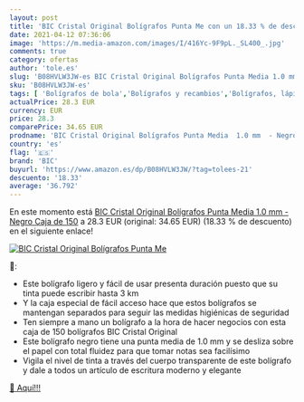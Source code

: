 ```yaml
---
layout: post
title: 'BIC Cristal Original Bolígrafos Punta Me con un 18.33 % de descuento'
date: 2021-04-12 07:36:06
image: 'https://m.media-amazon.com/images/I/416Yc-9F9pL._SL400_.jpg'
comments: true
category: ofertas
author: 'tole.es'
slug: 'B08HVLW3JW-es BIC Cristal Original Bolígrafos Punta Media 1.0 mm - Negro...'
sku: 'B08HVLW3JW-es'
tags: [ 'Bolígrafos de bola','Bolígrafos y recambios','Bolígrafos, lápices y útiles de escritura','Oficina y papelería','bic','bolígrafos','cristal', ]
actualPrice: 28.3 EUR
currency: EUR
price: 28.3
comparePrice: 34.65 EUR
prodname: 'BIC Cristal Original Bolígrafos Punta Media  1.0 mm  - Negro  Caja de 150'
country: 'es'
flag: '🇪🇸'
brand: 'BIC'
buyurl: 'https://www.amazon.es/dp/B08HVLW3JW/?tag=tolees-21'
descuento: '18.33'
average: '36.792'
---
```


En este momento está [BIC Cristal Original Bolígrafos Punta Media  1.0 mm  - Negro  Caja de 150](https://www.amazon.es/dp/B08HVLW3JW/?tag=tolees-21) a 28.3 EUR (original: 34.65 EUR) (18.33 %  de descuento) en el siguiente enlace!

[![BIC Cristal Original Bolígrafos Punta Me](https://m.media-amazon.com/images/I/416Yc-9F9pL._SL400_.jpg)](https://www.amazon.es/dp/B08HVLW3JW/?tag=tolees-21)

🔎:

- Este bolígrafo ligero y fácil de usar presenta duración puesto que su tinta puede escribir hasta 3 km
- Y la caja especial de fácil acceso hace que estos bolígrafos se mantengan separados para seguir las medidas higiénicas de seguridad
- Ten siempre a mano un bolígrafo a la hora de hacer negocios con esta caja de 150 bolígrafos BIC Cristal Original
- Este bolígrafo negro tiene una punta media de 1.0 mm y se desliza sobre el papel con total fluidez para que tomar notas sea facilísimo
- Vigila el nivel de tinta a través del cuerpo transparente de este bolígrafo y dale a todos un artículo de escritura moderno y elegante

[🛒 Aquí!!!](https://www.amazon.es/dp/B08HVLW3JW/?tag=tolees-21)
